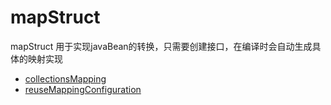 # mapStruct 

mapStruct 用于实现javaBean的转换，只需要创建接口，在编译时会自动生成具体的映射实现






- [collectionsMapping](./collectionsMapping.md)
- [reuseMappingConfiguration](./reuseMappingConfiguration.md)